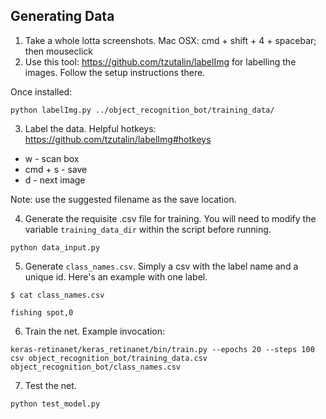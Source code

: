## Generating Data

1. Take a whole lotta screenshots. Mac OSX: cmd + shift + 4 + spacebar; then mouseclick
2. Use this tool: https://github.com/tzutalin/labelImg for labelling the images. Follow the setup instructions there.

Once installed:

`python labelImg.py ../object_recognition_bot/training_data/`

3. Label the data. Helpful hotkeys: https://github.com/tzutalin/labelImg#hotkeys

* w - scan box
* cmd + s - save
* d - next image

Note: use the suggested filename as the save location.

4. Generate the requisite .csv file for training. You will need to modify the variable `training_data_dir` within the script before running.

`python data_input.py`

5. Generate `class_names.csv`. Simply a csv with the label name and a unique id. Here's an example with one label. 

`$ cat class_names.csv` 

`fishing spot,0`

6. Train the net. Example invocation:

`keras-retinanet/keras_retinanet/bin/train.py --epochs 20 --steps 100 csv object_recognition_bot/training_data.csv object_recognition_bot/class_names.csv`

7. Test the net. 

`python test_model.py`